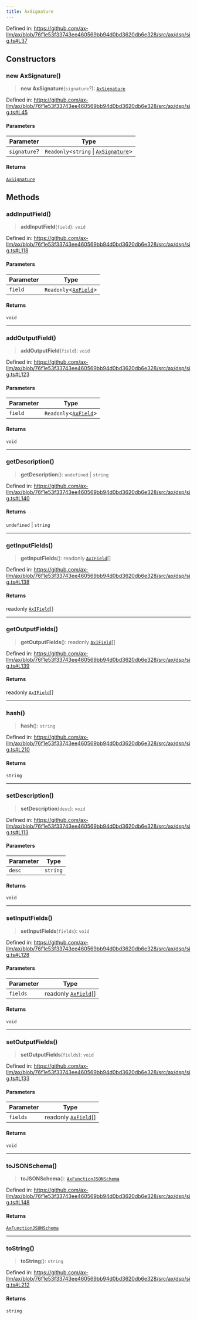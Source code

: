```yaml
---
title: AxSignature
---
```


Defined in: https://github.com/ax-llm/ax/blob/76f1e53f33743ee460569bb94d0bd3620db6e328/src/ax/dsp/sig.ts#L37

## Constructors

<a id="constructors"></a>

### new AxSignature()

> **new AxSignature**(`signature`?): [`AxSignature`](/api/#03-apidocs/classaxsignature)

Defined in: https://github.com/ax-llm/ax/blob/76f1e53f33743ee460569bb94d0bd3620db6e328/src/ax/dsp/sig.ts#L45

#### Parameters

| Parameter | Type |
| ------ | ------ |
| `signature`? | `Readonly`\<`string` \| [`AxSignature`](/api/#03-apidocs/classaxsignature)\> |

#### Returns

[`AxSignature`](/api/#03-apidocs/classaxsignature)

## Methods

<a id="addInputField"></a>

### addInputField()

> **addInputField**(`field`): `void`

Defined in: https://github.com/ax-llm/ax/blob/76f1e53f33743ee460569bb94d0bd3620db6e328/src/ax/dsp/sig.ts#L118

#### Parameters

| Parameter | Type |
| ------ | ------ |
| `field` | `Readonly`\<[`AxField`](/api/#03-apidocs/interfaceaxfield)\> |

#### Returns

`void`

***

<a id="addOutputField"></a>

### addOutputField()

> **addOutputField**(`field`): `void`

Defined in: https://github.com/ax-llm/ax/blob/76f1e53f33743ee460569bb94d0bd3620db6e328/src/ax/dsp/sig.ts#L123

#### Parameters

| Parameter | Type |
| ------ | ------ |
| `field` | `Readonly`\<[`AxField`](/api/#03-apidocs/interfaceaxfield)\> |

#### Returns

`void`

***

<a id="getDescription"></a>

### getDescription()

> **getDescription**(): `undefined` \| `string`

Defined in: https://github.com/ax-llm/ax/blob/76f1e53f33743ee460569bb94d0bd3620db6e328/src/ax/dsp/sig.ts#L140

#### Returns

`undefined` \| `string`

***

<a id="getInputFields"></a>

### getInputFields()

> **getInputFields**(): readonly [`AxIField`](/api/#03-apidocs/typealiasaxifield)[]

Defined in: https://github.com/ax-llm/ax/blob/76f1e53f33743ee460569bb94d0bd3620db6e328/src/ax/dsp/sig.ts#L138

#### Returns

readonly [`AxIField`](/api/#03-apidocs/typealiasaxifield)[]

***

<a id="getOutputFields"></a>

### getOutputFields()

> **getOutputFields**(): readonly [`AxIField`](/api/#03-apidocs/typealiasaxifield)[]

Defined in: https://github.com/ax-llm/ax/blob/76f1e53f33743ee460569bb94d0bd3620db6e328/src/ax/dsp/sig.ts#L139

#### Returns

readonly [`AxIField`](/api/#03-apidocs/typealiasaxifield)[]

***

<a id="hash"></a>

### hash()

> **hash**(): `string`

Defined in: https://github.com/ax-llm/ax/blob/76f1e53f33743ee460569bb94d0bd3620db6e328/src/ax/dsp/sig.ts#L210

#### Returns

`string`

***

<a id="setDescription"></a>

### setDescription()

> **setDescription**(`desc`): `void`

Defined in: https://github.com/ax-llm/ax/blob/76f1e53f33743ee460569bb94d0bd3620db6e328/src/ax/dsp/sig.ts#L113

#### Parameters

| Parameter | Type |
| ------ | ------ |
| `desc` | `string` |

#### Returns

`void`

***

<a id="setInputFields"></a>

### setInputFields()

> **setInputFields**(`fields`): `void`

Defined in: https://github.com/ax-llm/ax/blob/76f1e53f33743ee460569bb94d0bd3620db6e328/src/ax/dsp/sig.ts#L128

#### Parameters

| Parameter | Type |
| ------ | ------ |
| `fields` | readonly [`AxField`](/api/#03-apidocs/interfaceaxfield)[] |

#### Returns

`void`

***

<a id="setOutputFields"></a>

### setOutputFields()

> **setOutputFields**(`fields`): `void`

Defined in: https://github.com/ax-llm/ax/blob/76f1e53f33743ee460569bb94d0bd3620db6e328/src/ax/dsp/sig.ts#L133

#### Parameters

| Parameter | Type |
| ------ | ------ |
| `fields` | readonly [`AxField`](/api/#03-apidocs/interfaceaxfield)[] |

#### Returns

`void`

***

<a id="toJSONSchema"></a>

### toJSONSchema()

> **toJSONSchema**(): [`AxFunctionJSONSchema`](/api/#03-apidocs/typealiasaxfunctionjsonschema)

Defined in: https://github.com/ax-llm/ax/blob/76f1e53f33743ee460569bb94d0bd3620db6e328/src/ax/dsp/sig.ts#L148

#### Returns

[`AxFunctionJSONSchema`](/api/#03-apidocs/typealiasaxfunctionjsonschema)

***

<a id="toString"></a>

### toString()

> **toString**(): `string`

Defined in: https://github.com/ax-llm/ax/blob/76f1e53f33743ee460569bb94d0bd3620db6e328/src/ax/dsp/sig.ts#L212

#### Returns

`string`

